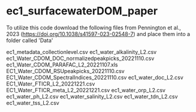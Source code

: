 # ec1_surfacewaterDOM_paper

To utilize this code download the following files from Pennington et al., 2023 (https://doi.org/10.1038/s41597-023-02548-7) and place them into a folder called 'Data'

ec1_metadata_collectionlevel.csv
ec1_water_alkalinity_L2.csv
ec1_Water_CDOM_DOC_normalizedpeakpicks_20221110.csv
ec1_Water_CDOM_PARAFAC_L2_20221107.xls
EC1_Water_CDOM_RSUpeakpicks_20221110.csv
EC1_Water_CDOM_SpectralIndices_20221110.csv
ec1_water_doc_L2.csv
EC1_Water_FTICR_L2_20221221.csv
EC1_Water_FTICR_meta_L2_20221221.csv
ec1_water_orp_L2.csv
ec1_water_ph_L2.csv
ec1_water_salinity_L2.csv
ec1_water_tdn_L2.csv
ec1_water_tss_L2.csv